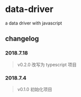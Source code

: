 # data-driver
a data driver with javascript

## changelog
### 2018.7.18
> v0.2.0 改写为 typescript 项目

### 2018.7.4
> v0.1.0 初始化项目
